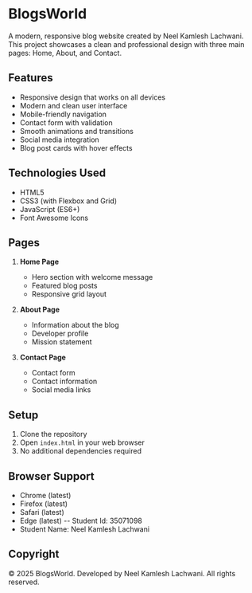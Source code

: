 # BlogsWorld

A modern, responsive blog website created by Neel Kamlesh Lachwani. This project showcases a clean and professional design with three main pages: Home, About, and Contact.

## Features

- Responsive design that works on all devices
- Modern and clean user interface
- Mobile-friendly navigation
- Contact form with validation
- Smooth animations and transitions
- Social media integration
- Blog post cards with hover effects

## Technologies Used

- HTML5
- CSS3 (with Flexbox and Grid)
- JavaScript (ES6+)
- Font Awesome Icons

## Pages

1. **Home Page**
   - Hero section with welcome message
   - Featured blog posts
   - Responsive grid layout

2. **About Page**
   - Information about the blog
   - Developer profile
   - Mission statement

3. **Contact Page**
   - Contact form
   - Contact information
   - Social media links

## Setup

1. Clone the repository
2. Open `index.html` in your web browser
3. No additional dependencies required

## Browser Support

- Chrome (latest)
- Firefox (latest)
- Safari (latest)
- Edge (latest)
-- Student Id: 35071098
- Student Name: Neel Kamlesh Lachwani
## Copyright

© 2025 BlogsWorld. Developed by Neel Kamlesh Lachwani. All rights reserved. 
